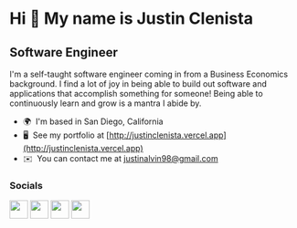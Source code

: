 Hi 👋 My name is Justin Clenista
================================

Software Engineer
-----------------

I'm a self-taught software engineer coming in from a Business Economics background. I find a lot of joy in being able to build out software and applications that accomplish something for someone! Being able to continuously learn and grow is a mantra I abide by.

* 🌍  I'm based in San Diego, California
* 🖥️  See my portfolio at [http://justinclenista.vercel.app](http://justinclenista.vercel.app)
* ✉️  You can contact me at [justinalvin98@gmail.com](mailto:justinalvin98@gmail.com)


### Socials

<p align="left"> <a href="https://www.dev.to/heyoitsjuice" target="_blank" rel="noreferrer"><img src="https://raw.githubusercontent.com/danielcranney/readme-generator/main/public/icons/socials/devdotto.svg" width="32" height="32" /></a> <a href="https://www.github.com/heyoitsjuice" target="_blank" rel="noreferrer"><img src="https://raw.githubusercontent.com/danielcranney/readme-generator/main/public/icons/socials/github.svg" width="32" height="32" /></a> <a href="https://www.linkedin.com/in/justin-clenista" target="_blank" rel="noreferrer"><img src="https://raw.githubusercontent.com/danielcranney/readme-generator/main/public/icons/socials/linkedin.svg" width="32" height="32" /></a> <a href="https://www.twitter.com/justinclenista" target="_blank" rel="noreferrer"><img src="https://raw.githubusercontent.com/danielcranney/readme-generator/main/public/icons/socials/twitter.svg" width="32" height="32" /></a></p>

<!-- ### Badges

<a href="https://github.com/heyoitsjuice" align="left"><img src="https://github-readme-stats.vercel.app/api/top-langs/?username=heyoitsjuice&langs_count=10&title_color=0891b2&text_color=ffffff&icon_color=0891b2&bg_color=1c1917&hide_border=true&locale=en&custom_title=Top%20%Languages" alt="Top Languages" /></a> -->
